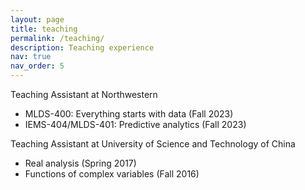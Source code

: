 ```yaml
---
layout: page
title: teaching
permalink: /teaching/
description: Teaching experience 
nav: true
nav_order: 5
---
```


Teaching Assistant at Northwestern 
  - MLDS-400: Everything starts with data (Fall 2023)
  - IEMS-404/MLDS-401: Predictive analytics (Fall 2023)

Teaching Assistant at University of Science and Technology of China
  - Real analysis (Spring 2017)
  - Functions of complex variables (Fall 2016)
